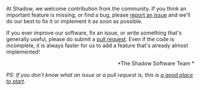 At Shadow, we welcome contribution from the community. If you think an important feature is missing, or find a bug, please [report an issue](https://github.com/shadow-robot/sr-ronex/issues?state=open) and we'll do our best to fix it or implement it as soon as possible.

If you ever improve our software, fix an issue, or write something that's generally useful, please do submit a [pull request](https://github.com/shadow-robot/sr-ronex/pulls). Even if the code is incomplete, it is always faster for us to add a feature that's already almost implemented!

<p align="right">*The Shadow Software Team <software@shadowrobot.com>*</p>

*PS: If you don't know what an issue or a pull request is, this is [a good place to start](https://guides.github.com/activities/contributing-to-open-source/#contributing).*
